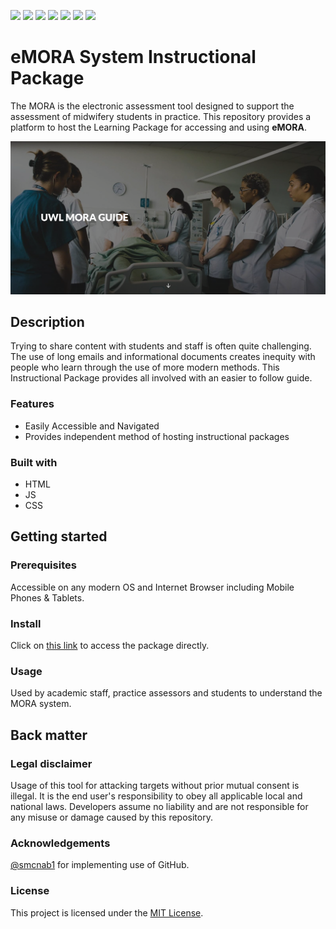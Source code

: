![](https://i.imgur.com/Hoq8m18.png)
![](https://camo.githubusercontent.com/329ec7ff9e02aa4d3ecb0c491b967676c87f9db43d197a0010990e211ae24925/68747470733a2f2f696d672e736869656c64732e696f2f62616467652f706f776572656425323062792d4a656b796c6c2d626c75652e737667)
![](https://img.shields.io/github/contributors/UWLSimulationCentre/eMORA) 
![](https://img.shields.io/github/last-commit/UWLSimulationCentre/eMORA) 
![](https://img.shields.io/github/languages/top/UWLSimulationCentre/eMORA) 
![](https://img.shields.io/github/issues/UWLSimulationCentre/eMORA) 
![](https://img.shields.io/website?url=https%3A%2F%2Fuwlsimulationcentre.github.io%2FeMORA%2F&label=Project%20Status)


# eMORA System Instructional Package

The MORA is the electronic assessment tool designed to support the assessment of midwifery students in practice. This repository provides a platform to host the Learning Package for accessing and using **eMORA**.

<div align="center">
  <kbd>
    <img src="https://github.com/UWLSimulationCentre/eMORA/blob/main/images/home-preview.png?raw=true" />
  </kbd>
</div>

## Description

Trying to share content with students and staff is often quite challenging. The use of long emails and informational documents creates inequity with people who learn through the use of more modern methods. This Instructional Package provides all involved with an easier to follow guide.

### Features

- Easily Accessible and Navigated
- Provides independent method of hosting instructional packages

### Built with

- HTML
- JS
- CSS

## Getting started

### Prerequisites

Accessible on any modern OS and Internet Browser including Mobile Phones & Tablets.

### Install

Click on [this link](https://UWLSimulationCentre.github.io/eMORA/#/) to access the package directly.

### Usage

Used by academic staff, practice assessors and students to understand the MORA system.

## Back matter

### Legal disclaimer

Usage of this tool for attacking targets without prior mutual consent is illegal. It is the end user's responsibility to obey all applicable local and national laws. Developers assume no liability and are not responsible for any misuse or damage caused by this repository.

### Acknowledgements

[@smcnab1](https://github.com/smcnab1) for implementing use of GitHub.

### License

This project is licensed under the [MIT License](LICENSE.md).
